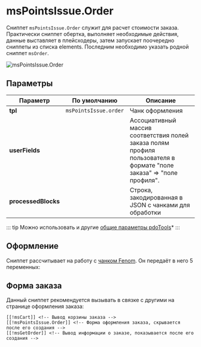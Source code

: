 # msPointsIssue.Order

Сниппет `msPointsIssue.Order` служит для расчет стоимости заказа. Практически сниппет обертка, выполняет необходимые действия, данные выставляет в плейсходеры, затем запускает поочередно сниппеты из списка elements. Последним необходимо указать родной сниппет `msOrder`.

![msPointsIssue.Order](https://file.modx.pro/files/4/f/d/4fd49fd13aea3c258b83d37597d5b0bc.png)

## Параметры

| Параметр            | По умолчанию          | Описание                                                                                                             |
| ------------------- | --------------------- | -------------------------------------------------------------------------------------------------------------------- |
| **tpl**             | `msPointsIssue.order` | Чанк оформления                                                                                                      |
| **userFields**      |                       | Ассоциативный массив соответствия полей заказа полям профиля пользователя в формате "поле заказа" => "поле профиля". |
| **processedBlocks** |                       | Строка, закодированная в JSON с чанками для обработки                                                                |

::: tip
Можно использовать и другие [общие параметры pdoTools][0104]*
:::

## Оформление

Сниппет рассчитывает на работу с [чанком Fenom][010103]. Он передаёт в него 5 переменных:

## Форма заказа

Данный сниппет рекомендуется вызывать в связке с другими на странице оформления заказа:

```modx
[[!msCart]] <!-- Вывод корзины заказа -->
[[!msPointsIssue.Order]] <!-- Форма оформления заказа, скрывается после его создания -->
[[!msGetOrder]] <!-- Вывод информации о заказе, показывается после его создания -->
```

[0104]: /components/pdotools/general-parameters
[010103]: /components/pdotools/parser
